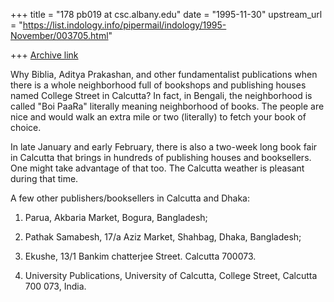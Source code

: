 +++
title = "178 pb019 at csc.albany.edu"
date = "1995-11-30"
upstream_url = "https://list.indology.info/pipermail/indology/1995-November/003705.html"

+++
[Archive link](https://list.indology.info/pipermail/indology/1995-November/003705.html)

Why Biblia, Aditya Prakashan, and other fundamentalist publications when
there is a whole neighborhood full of bookshops and publishing houses named
College Street in Calcutta? In fact, in Bengali, the neighborhood is called
"Boi PaaRa" literally meaning neighborhood of books. The people are nice
and would walk an extra mile or two (literally) to fetch your book of
choice.

In late January and early February, there is also a two-week long book fair
in Calcutta that brings in hundreds of publishing houses and booksellers.
One might take advantage of that too. The Calcutta weather is pleasant
during that time.

A few other publishers/booksellers in Calcutta and Dhaka:

1. Parua, Akbaria Market, Bogura, Bangladesh;

2. Pathak Samabesh, 17/a Aziz Market, Shahbag, Dhaka, Bangladesh;

3. Ekushe,  13/1 Bankim chatterjee Street. Calcutta 700073.

4. University Publications, University of Calcutta, College Street,
Calcutta 700 073, India.







